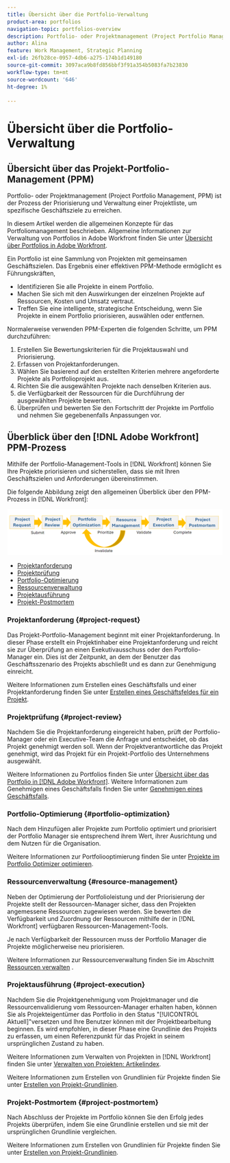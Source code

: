 ```yaml
---
title: Übersicht über die Portfolio-Verwaltung
product-area: portfolios
navigation-topic: portfolios-overview
description: Portfolio- oder Projektmanagement (Project Portfolio Management, PPM) ist der Prozess der Priorisierung und Verwaltung einer Projektliste, um spezifische Geschäftsziele zu erreichen. Ein Portfolio ist eine Sammlung von Projekten mit gemeinsamen Geschäftszielen.
author: Alina
feature: Work Management, Strategic Planning
exl-id: 26fb28ce-0957-4db6-a275-174b1d149180
source-git-commit: 3097aca9b8fd856bbf3f91a354b5083fa7b23830
workflow-type: tm+mt
source-wordcount: '646'
ht-degree: 1%

---
```


# Übersicht über die Portfolio-Verwaltung

<!--Audited: 09/2024-->

## Übersicht über das Projekt-Portfolio-Management (PPM)

Portfolio- oder Projektmanagement (Project Portfolio Management, PPM) ist der Prozess der Priorisierung und Verwaltung einer Projektliste, um spezifische Geschäftsziele zu erreichen.

In diesem Artikel werden die allgemeinen Konzepte für das Portfoliomanagement beschrieben. Allgemeine Informationen zur Verwaltung von Portfolios in Adobe Workfront finden Sie unter [Übersicht über Portfolios in Adobe Workfront](/help/quicksilver/manage-work/portfolios/portfolios-overview/portfolio-overview.md).

Ein Portfolio ist eine Sammlung von Projekten mit gemeinsamen Geschäftszielen. Das Ergebnis einer effektiven PPM-Methode ermöglicht es Führungskräften,

* Identifizieren Sie alle Projekte in einem Portfolio.
* Machen Sie sich mit den Auswirkungen der einzelnen Projekte auf Ressourcen, Kosten und Umsatz vertraut.
* Treffen Sie eine intelligente, strategische Entscheidung, wenn Sie Projekte in einem Portfolio priorisieren, auswählen oder entfernen.

Normalerweise verwenden PPM-Experten die folgenden Schritte, um PPM durchzuführen:

1. Erstellen Sie Bewertungskriterien für die Projektauswahl und Priorisierung.
1. Erfassen von Projektanforderungen.
1. Wählen Sie basierend auf den erstellten Kriterien mehrere angeforderte Projekte als Portfolioprojekt aus.
1. Richten Sie die ausgewählten Projekte nach denselben Kriterien aus.
1. die Verfügbarkeit der Ressourcen für die Durchführung der ausgewählten Projekte bewerten.
1. Überprüfen und bewerten Sie den Fortschritt der Projekte im Portfolio und nehmen Sie gegebenenfalls Anpassungen vor.

## Überblick über den [!DNL Adobe Workfront] PPM-Prozess

Mithilfe der Portfolio-Management-Tools in [!DNL Workfront] können Sie Ihre Projekte priorisieren und sicherstellen, dass sie mit Ihren Geschäftszielen und Anforderungen übereinstimmen.

Die folgende Abbildung zeigt den allgemeinen Überblick über den PPM-Prozess in [!DNL Workfront]:

![](assets/project-portfolio-management-process-diagram.png)

* [Projektanforderung](#project-request)
* [Projektprüfung](#project-review)
* [Portfolio-Optimierung](#portfolio-optimization)
* [Ressourcenverwaltung](#resource-management)
* [Projektausführung](#project-execution)
* [Projekt-Postmortem](#project-postmortem)

### Projektanforderung {#project-request}

Das Projekt-Portfolio-Management beginnt mit einer Projektanforderung. In dieser Phase erstellt ein Projektinhaber eine Projektanforderung und reicht sie zur Überprüfung an einen Exekutivausschuss oder den Portfolio-Manager ein. Dies ist der Zeitpunkt, an dem der Benutzer das Geschäftsszenario des Projekts abschließt und es dann zur Genehmigung einreicht.

Weitere Informationen zum Erstellen eines Geschäftsfalls und einer Projektanforderung finden Sie unter [Erstellen eines Geschäftsfeldes für ein Projekt](../../../manage-work/projects/define-a-business-case/create-business-case.md).

### Projektprüfung {#project-review}

Nachdem Sie die Projektanforderung eingereicht haben, prüft der Portfolio-Manager oder ein Executive-Team die Anfrage und entscheidet, ob das Projekt genehmigt werden soll. Wenn der Projektverantwortliche das Projekt genehmigt, wird das Projekt für ein Projekt-Portfolio des Unternehmens ausgewählt.

Weitere Informationen zu Portfolios finden Sie unter [Übersicht über das Portfolio in [!DNL Adobe Workfront]](../../../manage-work/portfolios/portfolios-overview/portfolio-overview.md). Weitere Informationen zum Genehmigen eines Geschäftsfalls finden Sie unter [Genehmigen eines Geschäftsfalls](../../../manage-work/projects/define-a-business-case/approve-business-case.md).

### Portfolio-Optimierung {#portfolio-optimization}

Nach dem Hinzufügen aller Projekte zum Portfolio optimiert und priorisiert der Portfolio Manager sie entsprechend ihrem Wert, ihrer Ausrichtung und dem Nutzen für die Organisation.

Weitere Informationen zur Portfoliooptimierung finden Sie unter [Projekte im Portfolio Optimizer optimieren](../../../manage-work/portfolios/portfolio-optimizer/optimize-projects-in-portfolio-optimizer.md).

### Ressourcenverwaltung {#resource-management}

Neben der Optimierung der Portfolioleistung und der Priorisierung der Projekte stellt der Ressourcen-Manager sicher, dass den Projekten angemessene Ressourcen zugewiesen werden. Sie bewerten die Verfügbarkeit und Zuordnung der Ressourcen mithilfe der in [!DNL Workfront] verfügbaren Ressourcen-Management-Tools.

Je nach Verfügbarkeit der Ressourcen muss der Portfolio Manager die Projekte möglicherweise neu priorisieren.

Weitere Informationen zur Ressourcenverwaltung finden Sie im Abschnitt [Ressourcen verwalten](../../../resource-mgmt/manage-resources.md) .

### Projektausführung {#project-execution}

Nachdem Sie die Projektgenehmigung vom Projektmanager und die Ressourcenvalidierung vom Ressourcen-Manager erhalten haben, können Sie als Projekteigentümer das Portfolio in den Status &quot;[!UICONTROL Aktuell]&quot;versetzen und Ihre Benutzer können mit der Projektbearbeitung beginnen. Es wird empfohlen, in dieser Phase eine Grundlinie des Projekts zu erfassen, um einen Referenzpunkt für das Projekt in seinem ursprünglichen Zustand zu haben.

Weitere Informationen zum Verwalten von Projekten in [!DNL Workfront] finden Sie unter [Verwalten von Projekten: Artikelindex](../../../manage-work/projects/manage-projects/manage-projects-overview.md).

Weitere Informationen zum Erstellen von Grundlinien für Projekte finden Sie unter [Erstellen von Projekt-Grundlinien](../../../manage-work/projects/create-projects/create-baselines.md).

### Projekt-Postmortem {#project-postmortem}

Nach Abschluss der Projekte im Portfolio können Sie den Erfolg jedes Projekts überprüfen, indem Sie eine Grundlinie erstellen und sie mit der ursprünglichen Grundlinie vergleichen.

Weitere Informationen zum Erstellen von Grundlinien für Projekte finden Sie unter [Erstellen von Projekt-Grundlinien](../../../manage-work/projects/create-projects/create-baselines.md).

